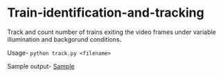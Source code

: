 # Train-identification-and-tracking
Track and count number of trains exiting the video frames under variable illumination and backgorund conditions.


Usage- `python track.py <filename>`

Sample output- [Sample](
https://drive.google.com/open?id=1sL0b_Vio7N-Y4BnOEir84-nI_OuAUBpr
)
